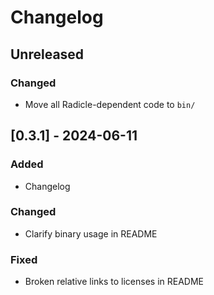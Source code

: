 # Changelog

## Unreleased

### Changed

- Move all Radicle-dependent code to `bin/`

## [0.3.1] - 2024-06-11

### Added

- Changelog

### Changed

- Clarify binary usage in README

### Fixed

- Broken relative links to licenses in README
